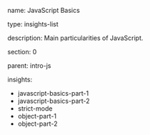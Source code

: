 name: JavaScript Basics

type: insights-list

description: Main particularities of JavaScript.

section: 0

parent: intro-js

insights:
  - javascript-basics-part-1
  - javascript-basics-part-2
  - strict-mode
  - object-part-1
  - object-part-2
